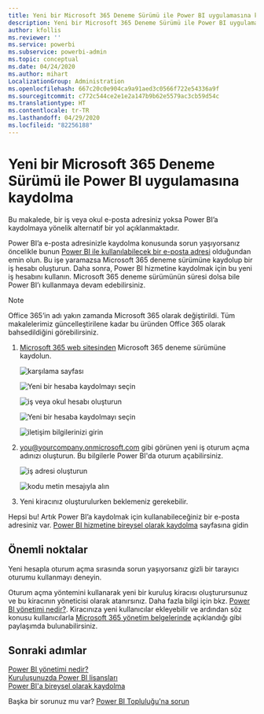 ```yaml
---
title: Yeni bir Microsoft 365 Deneme Sürümü ile Power BI uygulamasına kaydolma
description: Yeni bir Microsoft 365 Deneme Sürümü ile Power BI uygulamasına kaydolma
author: kfollis
ms.reviewer: ''
ms.service: powerbi
ms.subservice: powerbi-admin
ms.topic: conceptual
ms.date: 04/24/2020
ms.author: mihart
LocalizationGroup: Administration
ms.openlocfilehash: 667c20c0e904ca9a91aed3c0566f722e54336a9f
ms.sourcegitcommit: c772c544ce2e1e2a147b9b62e5579ac3cb59d54c
ms.translationtype: HT
ms.contentlocale: tr-TR
ms.lasthandoff: 04/29/2020
ms.locfileid: "82256188"
---
```

# <a name="signing-up-for-power-bi-with-a-new-microsoft-365-trial"></a>Yeni bir Microsoft 365 Deneme Sürümü ile Power BI uygulamasına kaydolma

Bu makalede, bir iş veya okul e-posta adresiniz yoksa Power BI’a kaydolmaya yönelik alternatif bir yol açıklanmaktadır. 

Power BI’a e-posta adresinizle kaydolma konusunda sorun yaşıyorsanız öncelikle bunun [Power BI ile kullanılabilecek bir e-posta adresi](service-self-service-signup-for-power-bi.md#supported-email-addresses) olduğundan emin olun. Bu işe yaramazsa Microsoft 365 deneme sürümüne kaydolup bir iş hesabı oluşturun. Daha sonra, Power BI hizmetine kaydolmak için bu yeni iş hesabını kullanın. Microsoft 365 deneme sürümünün süresi dolsa bile Power BI’ı kullanmaya devam edebilirsiniz.

> [!NOTE]
> Office 365’in adı yakın zamanda Microsoft 365 olarak değiştirildi. Tüm makalelerimiz güncelleştirilene kadar bu üründen Office 365 olarak bahsedildiğini görebilirsiniz.

1. [Microsoft 365 web sitesinden](https://www.microsoft.com/en-us/microsoft-365/business/compare-more-office-365-for-business-plans) Microsoft 365 deneme sürümüne kaydolun.

    ![karşılama sayfası](media/service-admin-signing-up-for-power-bi-with-a-new-office-365-trial/power-bi-try-now.png)

    ![Yeni bir hesaba kaydolmayı seçin](media/service-admin-signing-up-for-power-bi-with-a-new-office-365-trial/power-bi-existing.png)

    ![iş veya okul hesabı oluşturun](media/service-admin-signing-up-for-power-bi-with-a-new-office-365-trial/power-bi-create-email.png)

    ![Yeni bir hesaba kaydolmayı seçin](media/service-admin-signing-up-for-power-bi-with-a-new-office-365-trial/power-bi-no-email.png)

    ![iletişim bilgilerinizi girin](media/service-admin-signing-up-for-power-bi-with-a-new-office-365-trial/power-bi-welcome-you.png)

    

1. you@yourcompany.onmicrosoft.com gibi görünen yeni iş oturum açma adınızı oluşturun. Bu bilgilerle Power BI'da oturum açabilirsiniz.

    ![iş adresi oluşturun](media/service-admin-signing-up-for-power-bi-with-a-new-office-365-trial/power-bi-create-address.png)

    ![kodu metin mesajıyla alın](media/service-admin-signing-up-for-power-bi-with-a-new-office-365-trial/power-bi-robot.png)    

1. Yeni kiracınız oluşturulurken beklemeniz gerekebilir. 

Hepsi bu!  Artık Power BI’a kaydolmak için kullanabileceğiniz bir e-posta adresiniz var. [Power BI hizmetine bireysel olarak kaydolma](service-self-service-signup-for-power-bi.md) sayfasına gidin





## <a name="important-considerations"></a>Önemli noktalar
Yeni hesapla oturum açma sırasında sorun yaşıyorsanız gizli bir tarayıcı oturumu kullanmayı deneyin.    

Oturum açma yöntemini kullanarak yeni bir kuruluş kiracısı oluşturursunuz ve bu kiracının yöneticisi olarak atanırsınız. Daha fazla bilgi için bkz. [Power BI yönetimi nedir?](service-admin-administering-power-bi-in-your-organization.md). Kiracınıza yeni kullanıcılar ekleyebilir ve ardından söz konusu kullanıcılarla [Microsoft 365 yönetim belgelerinde](https://support.office.com/en-sg/article/Add-users-individually-to-Office-365---Admin-Help-1970f7d6-03b5-442f-b385-5880b9c256ec) açıklandığı gibi paylaşımda bulunabilirsiniz.

## <a name="next-steps"></a>Sonraki adımlar

[Power BI yönetimi nedir?](service-admin-administering-power-bi-in-your-organization.md)  
[Kuruluşunuzda Power BI lisansları](service-admin-licensing-organization.md)  
[Power BI'a bireysel olarak kaydolma](service-self-service-signup-for-power-bi.md)

Başka bir sorunuz mu var? [Power BI Topluluğu'na sorun](https://community.powerbi.com/)